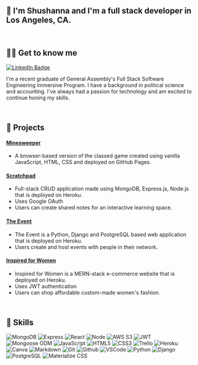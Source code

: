 ## 👋 I'm Shushanna and I'm a full stack developer in Los Angeles, CA.
<br>

## 👩‍💼 Get to know me

  [![LinkedIn Badge](https://img.shields.io/badge/-@shushannap-blue?style=flat&logo=Linkedin&logoColor=black)](https://www.linkedin.com/in/shushanna-p-2a1091254/)



  I'm a recent graduate of General Assembly's Full Stack Software Engineering Immersive Program. I have a background in political science and accounting. I've always had a passion for technology and am excited to continue honing my skills.
  
  <br>  
  
  ## :pencil: Projects 
  
  #### [Minesweeper](https://github.com/shushannap/GA-Project-1-Minesweeper)
  * A browser-based version of the classed game created using vanilla JavaScript, HTML, CSS and deployed on GitHub Pages. 

  #### [Scratchpad](https://github.com/shushannap/Scratchpad)
  * Full-stack CRUD application made using MongoDB, Express.js, Node.js that is deployed on Heroku. 
  * Uses Google OAuth 
  * Users can create shared notes for an interactive learning space.

  #### [The Event](https://github.com/shushannap/TheEvent)
  * The Event is a Python, Django and PostgreSQL based web application that is deployed on Heroku. 
  * Users create and host events with people in their network.

  #### [Inspired for Women](https://github.com/shushannap/Inspired-For-Women)
  * Inspired for Women is a MERN-stack e-commerce website that is deployed on Heroku.
  * Uses JWT authentication
  * Users can shop affordable custom-made women's fashion.

<br>

## 🥇 Skills
  ![MongoDB](https://img.shields.io/badge/-MongoDB-05122A?style=flat&logo=mongodb)
  ![Express](https://img.shields.io/badge/-Express-05122A?style=flat&logo=express)
  ![React](https://img.shields.io/badge/-React-05122A?style=flat&logo=react)
  ![Node](https://img.shields.io/badge/-Node.js-05122A?style=flat&logo=node.js)
  ![AWS S3](https://img.shields.io/badge/-AWS_S3-05122A?style=flat&logo=amazons3)
  ![JWT](https://img.shields.io/badge/-JSON_Web_Tokens-05122A?style=flat&logo=jsonwebtokens)
  ![Mongoose ODM](https://img.shields.io/badge/-Mongoose_ODM-05122A?style=flat&logo=mongodb)
  ![JavaScript](https://img.shields.io/badge/-JavaScript-05122A?style=flat&logo=javascript)
  ![HTML5](https://img.shields.io/badge/-HTML5-05122A?style=flat&logo=html5)
  ![CSS3](https://img.shields.io/badge/-CSS-05122A?style=flat&logo=css3)
  ![Trello](https://img.shields.io/badge/-Trello-05122A?style=flat&logo=trello)
  ![Heroku](https://img.shields.io/badge/-Heroku-05122A?style=flat&logo=heroku)
  ![Canva](https://img.shields.io/badge/-Canva-05122A?style=flat&logo=canva)
  ![Markdown](https://img.shields.io/badge/-Markdown-05122A?style=flat&logo=markdown)
  ![Git](https://img.shields.io/badge/-Git-05122A?style=flat&logo=git)
  ![Github](https://img.shields.io/badge/-GitHub-05122A?style=flat&logo=github)
  ![VSCode](https://img.shields.io/badge/-VS_Code-05122A?style=flat&logo=visualstudio)
  ![Python](https://img.shields.io/badge/-Python-05122A?style=flat&logo=python)
  ![Django](https://img.shields.io/badge/-Django-05122A?style=flat&logo=django)
  ![PostgreSQL](https://img.shields.io/badge/-PostgreSQL-05122A?style=flat&logo=postgresql)
  ![Materialize CSS](https://img.shields.io/badge/-Materialize_CSS-05122A?style=flat&logo=materialdesign)
<!--
**shushannap/shushannap** is a ✨ _special_ ✨ repository because its `README.md` (this file) appears on your GitHub profile.

Here are some ideas to get you started:

- 🔭 I’m currently working on ...
- 🌱 I’m currently learning ...
- 👯 I’m looking to collaborate on ...
- 🤔 I’m looking for help with ...
- 💬 Ask me about ...
- 📫 How to reach me: ...
- 😄 Pronouns: ...
- ⚡ Fun fact: ...
-->
